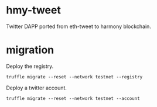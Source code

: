 # hmy-tweet
Twitter DAPP ported from eth-tweet to harmony blockchain.

# migration

Deploy the registry.

```
truffle migrate --reset --network testnet --registry
```

Deploy a twitter account.

```
truffle migrate --reset --network testnet --account
```


# 

